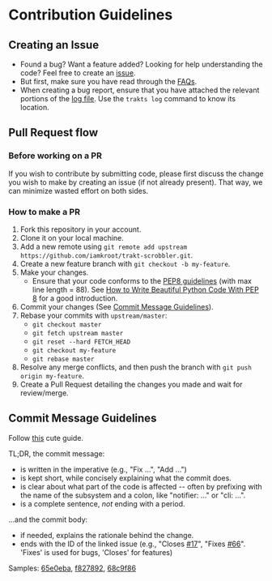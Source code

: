 # Contribution Guidelines
## Creating an Issue
*   Found a bug? Want a feature added? Looking for help understanding the code? Feel free to create an [issue](https://github.com/iamkroot/trakt-scrobbler/issues/new/choose).
*   But first, make sure you have read through the [FAQs](https://github.com/iamkroot/trakt-scrobbler/wiki/FAQs).
*   When creating a bug report, ensure that you have attached the relevant portions of the [log file](https://github.com/iamkroot/trakt-scrobbler/wiki/FAQs#where-is-the-log-fileother-data-stored). Use the `trakts log` command to know its location.

## Pull Request flow
### Before working on a PR
If you wish to contribute by submitting code, please first discuss the change you wish to make by creating an issue (if not already present). That way, we can minimize wasted effort on both sides.

### How to make a PR
1. Fork this repository in your account.
2. Clone it on your local machine.
3. Add a new remote using `git remote add upstream https://github.com/iamkroot/trakt-scrobbler.git`.
4. Create a new feature branch with `git checkout -b my-feature`.
5. Make your changes.
    *   Ensure that your code conforms to the [PEP8 guidelines](https://www.python.org/dev/peps/pep-0008/) (with max line length = 88). See [How to Write Beautiful Python Code With PEP 8](https://realpython.com/python-pep8/) for a good introduction.
6. Commit your changes (See [Commit Message Guidelines](#commit-message-guidelines)).
7. Rebase your commits with `upstream/master`:
    - `git checkout master`
    - `git fetch upstream master`
    - `git reset --hard FETCH_HEAD`
    - `git checkout my-feature`
    - `git rebase master`
8. Resolve any merge conflicts, and then push the branch with `git push origin my-feature`.
9. Create a Pull Request detailing the changes you made and wait for review/merge.

## Commit Message Guidelines
Follow [this](https://www.slideshare.net/TarinGamberini/commit-messages-goodpractices) cute guide.

TL;DR, the commit message:
*   is written in the imperative (e.g., "Fix ...", "Add ...")
*   is kept short, while concisely explaining what the commit does.
*   is clear about what part of the code is affected -- often by prefixing with the name of the subsystem and a colon, like "notifier: ..." or "cli: ...".
*   is a complete sentence, *not* ending with a period.

...and the commit body:
*   if needed, explains the rationale behind the change.
*   ends with the ID of the linked issue (e.g., "Closes [#17](https://github.com/iamkroot/trakt-scrobbler/issues/17)", "Fixes [#66](https://github.com/iamkroot/trakt-scrobbler/issues/66)". 'Fixes' is used for bugs, 'Closes' for features)

Samples: [65e0eba](https://github.com/iamkroot/trakt-scrobbler/commit/65e0eba35f6248fdee99384888eacabf5be54b63), [f827892](https://github.com/iamkroot/trakt-scrobbler/commit/f827892d3b212bdbb435e5f96f501dfbfb1385b6), [68c9f86](https://github.com/iamkroot/trakt-scrobbler/commit/68c9f863b33c6047ecfd1329548a6bfda2a14d9d)
